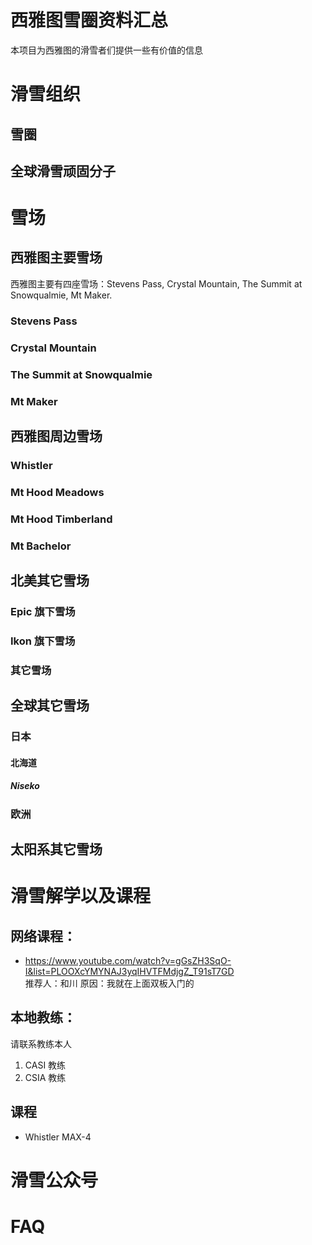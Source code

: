 # 西雅图雪圈资料汇总

本项目为西雅图的滑雪者们提供一些有价值的信息

# 滑雪组织
## 雪圈
## 全球滑雪顽固分子

# 雪场
## 西雅图主要雪场
西雅图主要有四座雪场：Stevens Pass, Crystal Mountain, The Summit at Snowqualmie, Mt Maker.

### Stevens Pass
### Crystal Mountain
### The Summit at Snowqualmie
### Mt Maker

## 西雅图周边雪场
### Whistler
### Mt Hood Meadows
### Mt Hood Timberland
### Mt Bachelor

## 北美其它雪场
### Epic 旗下雪场
### Ikon 旗下雪场
### 其它雪场

## 全球其它雪场
### 日本
#### 北海道
##### Niseko
### 欧洲

## 太阳系其它雪场

# 滑雪解学以及课程
## 网络课程：
* https://www.youtube.com/watch?v=gGsZH3SqO-I&list=PLOOXcYMYNAJ3yqIHVTFMdjgZ_T91sT7GD <br /> 
推荐人：和川 原因：我就在上面双板入门的

## 本地教练：
请联系教练本人
1. CASI 教练
2. CSIA 教练

## 课程
* Whistler MAX-4

# 滑雪公众号
# FAQ
